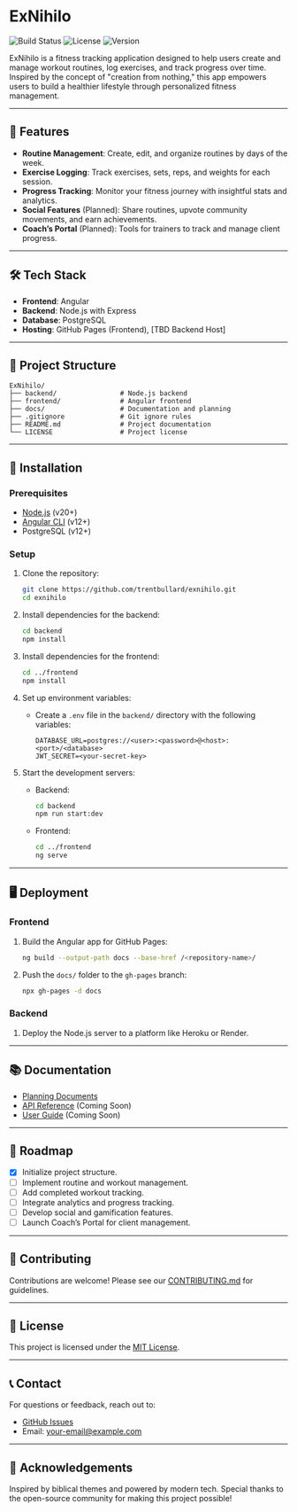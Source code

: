 # ExNihilo

![Build Status](https://img.shields.io/badge/build-passing-brightgreen)
![License](https://img.shields.io/badge/license-MIT-blue)
![Version](https://img.shields.io/badge/version-0.1.0-lightgrey)

ExNihilo is a fitness tracking application designed to help users create and manage workout routines, log exercises, and track progress over time. Inspired by the concept of "creation from nothing," this app empowers users to build a healthier lifestyle through personalized fitness management.

---

## 🚀 Features
- **Routine Management**: Create, edit, and organize routines by days of the week.
- **Exercise Logging**: Track exercises, sets, reps, and weights for each session.
- **Progress Tracking**: Monitor your fitness journey with insightful stats and analytics.
- **Social Features** (Planned): Share routines, upvote community movements, and earn achievements.
- **Coach’s Portal** (Planned): Tools for trainers to track and manage client progress.

---

## 🛠️ Tech Stack
- **Frontend**: Angular
- **Backend**: Node.js with Express
- **Database**: PostgreSQL
- **Hosting**: GitHub Pages (Frontend), [TBD Backend Host]

---

## 📁 Project Structure
```plaintext
ExNihilo/
├── backend/                # Node.js backend
├── frontend/               # Angular frontend
├── docs/                   # Documentation and planning
├── .gitignore              # Git ignore rules
├── README.md               # Project documentation
└── LICENSE                 # Project license
```

---

## 🔧 Installation

### Prerequisites
- [Node.js](https://nodejs.org/) (v20+)
- [Angular CLI](https://angular.io/cli) (v12+)
- PostgreSQL (v12+)

### Setup
1. Clone the repository:
   ```bash
   git clone https://github.com/trentbullard/exnihilo.git
   cd exnihilo
   ```

2. Install dependencies for the backend:
   ```bash
   cd backend
   npm install
   ```

3. Install dependencies for the frontend:
   ```bash
   cd ../frontend
   npm install
   ```

4. Set up environment variables:
   - Create a `.env` file in the `backend/` directory with the following variables:
     ```env
     DATABASE_URL=postgres://<user>:<password>@<host>:<port>/<database>
     JWT_SECRET=<your-secret-key>
     ```

5. Start the development servers:
   - Backend:
     ```bash
     cd backend
     npm run start:dev
     ```
   - Frontend:
     ```bash
     cd ../frontend
     ng serve
     ```

---

## 🖥️ Deployment
### Frontend
1. Build the Angular app for GitHub Pages:
   ```bash
   ng build --output-path docs --base-href /<repository-name>/
   ```
2. Push the `docs/` folder to the `gh-pages` branch:
   ```bash
   npx gh-pages -d docs
   ```

### Backend
1. Deploy the Node.js server to a platform like Heroku or Render.

---

## 📚 Documentation
- [Planning Documents](./docs/planning/)
- [API Reference](./docs/api-reference.md) (Coming Soon)
- [User Guide](./docs/user-guide.md) (Coming Soon)

---

## 🎯 Roadmap
- [x] Initialize project structure.
- [ ] Implement routine and workout management.
- [ ] Add completed workout tracking.
- [ ] Integrate analytics and progress tracking.
- [ ] Develop social and gamification features.
- [ ] Launch Coach’s Portal for client management.

---

## 🤝 Contributing
Contributions are welcome! Please see our [CONTRIBUTING.md](./CONTRIBUTING.md) for guidelines.

---

## 📄 License
This project is licensed under the [MIT License](./LICENSE).

---

## 📞 Contact
For questions or feedback, reach out to:
- [GitHub Issues](https://github.com/trentbullard/exnihilo/issues)
- Email: [your-email@example.com](mailto:your-email@example.com)

---

## 🙌 Acknowledgements
Inspired by biblical themes and powered by modern tech. Special thanks to the open-source community for making this project possible!
